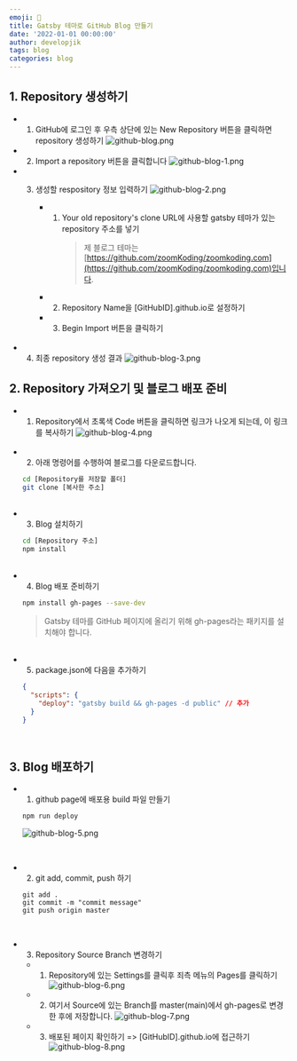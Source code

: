 ```yaml
---
emoji: 📄
title: Gatsby 테마로 GitHub Blog 만들기
date: '2022-01-01 00:00:00'
author: developjik
tags: blog
categories: blog
---
```


## 1. Repository 생성하기

- 1.  GitHub에 로그인 후 우측 상단에 있는 New Repository 버튼을 클릭하면 repository 생성하기
      ![github-blog.png](github-blog.png)
      <br/>
- 2. Import a repository 버튼을 클릭합니다
     ![github-blog-1.png](github-blog-1.png)
     <br/>
- 3.  생성할 respository 정보 입력하기
      ![github-blog-2.png](github-blog-2.png)

      - 1. Your old repository's clone URL에 사용할 gatsby 테마가 있는 repository 주소를 넣기
           > 제 블로그 테마는 [https://github.com/zoomKoding/zoomkoding.com](https://github.com/zoomKoding/zoomkoding.com)입니다.
      - 2.  Repository Name을 [GitHubID].github.io로 설정하기
      - 3.  Begin Import 버튼을 클릭하기

    <br/>

- 4. 최종 repository 생성 결과
     ![github-blog-3.png](github-blog-3.png)

## 2. Repository 가져오기 및 블로그 배포 준비

- 1. Repository에서 초록색 Code 버튼을 클릭하면 링크가 나오게 되는데, 이 링크를 복사하기
     ![github-blog-4.png](github-blog-4.png)

  <br/>

- 2. 아래 명령어를 수행하여 블로그를 다운로드합니다.

  ```bash
  cd [Repository를 저장할 폴더]
  git clone [복사한 주소]
  ```

  <br/>

- 3. Blog 설치하기

  ```bash
  cd [Repository 주소]
  npm install
  ```

  <br/>

- 4. Blog 배포 준비하기

  ```bash
  npm install gh-pages --save-dev
  ```

  > Gatsby 테마를 GitHub 페이지에 올리기 위해 gh-pages라는 패키지를 설치해야 합니다.

  <br/>

- 5. package.json에 다음을 추가하기

  ```json
  {
    "scripts": {
      "deploy": "gatsby build && gh-pages -d public" // 추가
    }
  }
  ```

<br/>

## 3. Blog 배포하기

- 1. github page에 배포용 build 파일 만들기

  ```bash
  npm run deploy
  ```

  ![github-blog-5.png](github-blog-5.png)

<br/>

- 2. git add, commit, push 하기

  ```git
  git add .
  git commit -m "commit message"
  git push origin master
  ```

<br/>

- 3.  Repository Source Branch 변경하기

  - 1. Repository에 있는 Settings를 클릭후 죄측 메뉴의 Pages를 클릭하기
       ![github-blog-6.png](github-blog-6.png)
       <br/>
  - 2. 여기서 Source에 있는 Branch를 master(main)에서 gh-pages로 변경한 후에 저장합니다.
       ![github-blog-7.png](github-blog-7.png)
       <br/>
  - 3. 배포된 페이지 확인하기 => [GitHubID].github.io에 접근하기
       ![github-blog-8.png](github-blog-8.png)
       <br/>

<br/>

```toc

```
